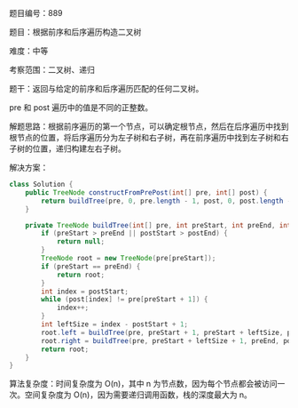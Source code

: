 题目编号：889

题目：根据前序和后序遍历构造二叉树

难度：中等

考察范围：二叉树、递归

题干：返回与给定的前序和后序遍历匹配的任何二叉树。

pre 和 post 遍历中的值是不同的正整数。

解题思路：根据前序遍历的第一个节点，可以确定根节点，然后在后序遍历中找到根节点的位置，将后序遍历分为左子树和右子树，再在前序遍历中找到左子树和右子树的位置，递归构建左右子树。

解决方案：

```java
class Solution {
    public TreeNode constructFromPrePost(int[] pre, int[] post) {
        return buildTree(pre, 0, pre.length - 1, post, 0, post.length - 1);
    }

    private TreeNode buildTree(int[] pre, int preStart, int preEnd, int[] post, int postStart, int postEnd) {
        if (preStart > preEnd || postStart > postEnd) {
            return null;
        }
        TreeNode root = new TreeNode(pre[preStart]);
        if (preStart == preEnd) {
            return root;
        }
        int index = postStart;
        while (post[index] != pre[preStart + 1]) {
            index++;
        }
        int leftSize = index - postStart + 1;
        root.left = buildTree(pre, preStart + 1, preStart + leftSize, post, postStart, index);
        root.right = buildTree(pre, preStart + leftSize + 1, preEnd, post, index + 1, postEnd - 1);
        return root;
    }
}
```

算法复杂度：时间复杂度为 O(n)，其中 n 为节点数，因为每个节点都会被访问一次。空间复杂度为 O(n)，因为需要递归调用函数，栈的深度最大为 n。